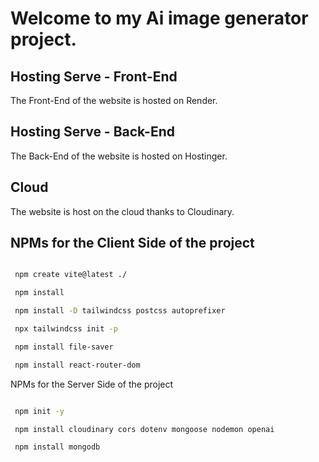 # Welcome to my Ai image generator project.

## Hosting Serve - Front-End

The Front-End of the website is hosted on Render.
    
## Hosting Serve - Back-End
   
The Back-End of the website is hosted on Hostinger.


## Cloud

The website is host on the cloud thanks to Cloudinary.

## NPMs for the Client Side of the project

```bash

 npm create vite@latest ./

 npm install

 npm install -D tailwindcss postcss autoprefixer

 npx tailwindcss init -p

 npm install file-saver

 npm install react-router-dom

```


NPMs for the Server Side of the project

```bash

 npm init -y

 npm install cloudinary cors dotenv mongoose nodemon openai

 npm install mongodb


```